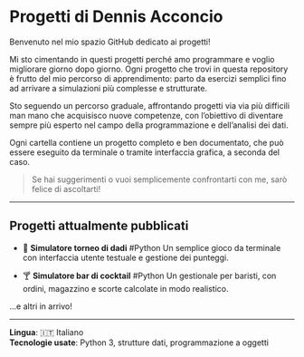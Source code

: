 # Progetti di Dennis Acconcio

Benvenuto nel mio spazio GitHub dedicato ai progetti!

Mi sto cimentando in questi progetti perché amo programmare e voglio migliorare giorno dopo giorno. 
Ogni progetto che trovi in questa repository è frutto del mio percorso di apprendimento: parto da esercizi semplici fino ad arrivare a simulazioni più complesse e strutturate.

Sto seguendo un percorso graduale, affrontando progetti via via più difficili man mano che acquisisco nuove competenze, 
con l’obiettivo di diventare sempre più esperto nel campo della programmazione e dell’analisi dei dati.

Ogni cartella contiene un progetto completo e ben documentato, che può essere eseguito da terminale o tramite interfaccia grafica, a seconda del caso.

> Se hai suggerimenti o vuoi semplicemente confrontarti con me, sarò felice di ascoltarti!

---

## Progetti attualmente pubblicati

- 🎲 **Simulatore torneo di dadi**   #Python
  Un semplice gioco da terminale con interfaccia utente testuale e gestione dei punteggi.

- 🍸 **Simulatore bar di cocktail**  #Python
  Un gestionale per baristi, con ordini, magazzino e scorte calcolate in modo realistico.

...e altri in arrivo!

---

**Lingua**: 🇮🇹 Italiano  
**Tecnologie usate**: Python 3, strutture dati, programmazione a oggetti

